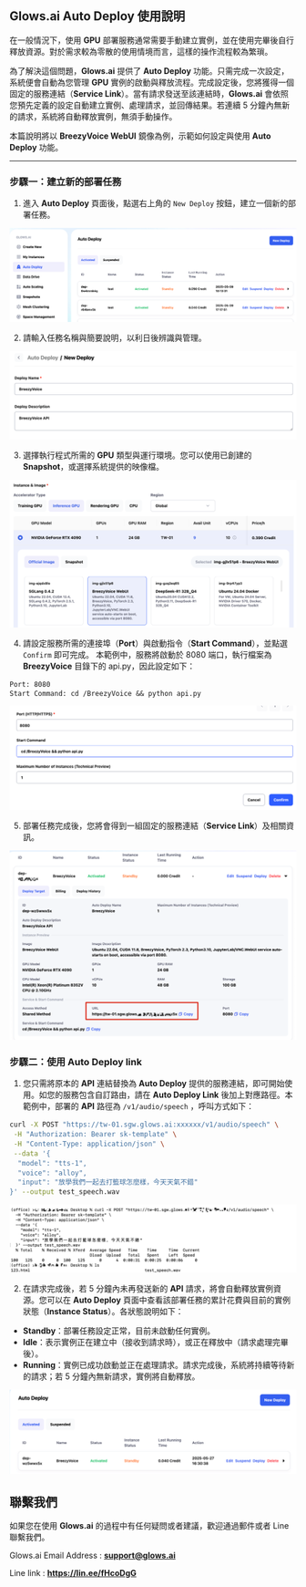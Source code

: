 ## Glows.ai Auto Deploy 使用說明

在一般情況下，使用 **GPU** 部署服務通常需要手動建立實例，並在使用完畢後自行釋放資源。對於需求較為零散的使用情境而言，這樣的操作流程較為繁瑣。

為了解決這個問題，**Glows.ai** 提供了 **Auto Deploy** 功能。只需完成一次設定，系統便會自動為您管理 **GPU** 實例的啟動與釋放流程。完成設定後，您將獲得一個固定的服務連結（**Service Link**）。當有請求發送至該連結時，**Glows.ai** 會依照您預先定義的設定自動建立實例、處理請求，並回傳結果。若連續 5 分鐘內無新的請求，系統將自動釋放實例，無須手動操作。

本篇說明將以 **BreezyVoice WebUI** 鏡像為例，示範如何設定與使用 **Auto Deploy** 功能。

---

### 步驟一：建立新的部署任務

1. 進入 **Auto Deploy** 頁面後，點選右上角的 `New Deploy` 按鈕，建立一個新的部署任務。

![image-20250527162345042](../../../../../docs/docs-images/p13/14.png)

2. 請輸入任務名稱與簡要說明，以利日後辨識與管理。

![image-20250527162731979](../../../../../docs/docs-images/p13/15.png)

3. 選擇執行程式所需的 **GPU** 類型與運行環境。您可以使用已創建的 **Snapshot**，或選擇系統提供的映像檔。

![image-20250529100940587](../../../../../docs/docs-images/p13/20.png)

4. 請設定服務所需的連接埠（**Port**）與啟動指令（**Start Command**），並點選 `Confirm` 即可完成。
   本範例中，服務將啟動於 8080 端口，執行檔案為 **BreezyVoice** 目錄下的 api.py，因此設定如下：

```
Port: 8080
Start Command: cd /BreezyVoice && python api.py
```

![image-20250527162828692](../../../../../docs/docs-images/p13/16.png)

5. 部署任務完成後，您將會得到一組固定的服務連結（**Service Link**）及相關資訊。

![image-20250527162928849](../../../../../docs/docs-images/p13/17.png)

### 步驟二：使用 Auto Deploy link

1. 您只需將原本的 **API** 連結替換為 **Auto Deploy** 提供的服務連結，即可開始使用。如您的服務包含自訂路由，請在 **Auto Deploy Link** 後加上對應路徑。本範例中，部署的 **API** 路徑為 `/v1/audio/speech` ，呼叫方式如下：

```bash
curl -X POST "https://tw-01.sgw.glows.ai:xxxxxx/v1/audio/speech" \
 -H "Authorization: Bearer sk-template" \
 -H "Content-Type: application/json" \
 --data '{
  "model": "tts-1",
  "voice": "alloy",
  "input": "放學我們一起去打籃球怎麼樣，今天天氣不錯"
}' --output test_speech.wav
```

![image-20250527163237581](../../../../../docs/docs-images/p13/18.png)

2. 在請求完成後，若 5 分鐘內未再發送新的 **API** 請求，將會自動釋放實例資源。您可以在 **Auto Deploy** 頁面中查看該部署任務的累計花費與目前的實例狀態（**Instance Status**）。各狀態說明如下：

- **Standby**：部署任務設定正常，目前未啟動任何實例。
- **Idle**：表示實例正在建立中（接收到請求時），或正在釋放中（請求處理完畢後）。
- **Running**：實例已成功啟動並正在處理請求。請求完成後，系統將持續等待新的請求；若 5 分鐘內無新請求，實例將自動釋放。

![image-20250527163744664](../../../../../docs/docs-images/p13/19.png)

## 聯繫我們

如果您在使用 **Glows.ai** 的過程中有任何疑問或者建議，歡迎通過郵件或者 Line 聯繫我們。

Glows.ai Email Address : **support@glows.ai**

Line link : **https://lin.ee/fHcoDgG**
